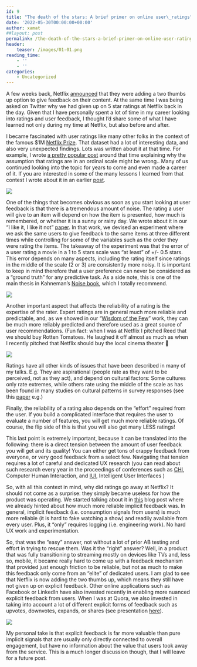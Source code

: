 ```yaml
---
id: 9
title: "The death of the stars: A brief primer on online user\_ratings"
date: '2022-05-30T00:00:00+00:00'
author: xamat
##layout: post
permalink: /the-death-of-the-stars-a-brief-primer-on-online-user-ratings-6740453f27ed/
header:
    teaser: /images/01-01.png
reading_time:
    - ''
    - ''
categories:
    - Uncategorized
---
```



A few weeks back, Netflix [announced](https://about.netflix.com/en/news/two-thumbs-up-even-better-recommendations) that they were adding a two thumbs up option to give feedback on their content. At the same time I was being asked on Twitter why we had given up on 5 star ratings at Netflix back in the day. Given that I have personally spent a lot of time in my career looking into ratings and user feedback, I thought I’d share some of what I have learned not only during my time at Netflix, but also before and after.

I became fascinated with user ratings like many other folks in the context of the famous $1M [Netflix Prize](https://en.wikipedia.org/wiki/Netflix_Prize). That dataset had a lot of interesting data, and also very unexpected findings. Lots was written about it at that time. For example, I wrote [a pretty popular post](http://technocalifornia.blogspot.com/2011/04/recommender-systems-were-doing-it-all.html) around that time explaining why the assumption that ratings are in an ordinal scale might be wrong.. Many of us continued looking into the topic for years to come and even made a career of it. If you are interested in some of the many lessons I learned from that contest I wrote about it in an earlier [post](https://medium.com/p/403d360aaf2).

![](/blog/images/01-01.png)

One of the things that becomes obvious as soon as you start looking at user feedback is that there is a tremendous amount of noise. The rating a user will give to an item will depend on how the item is presented, how much is remembered, or whether it is a sunny or rainy day. We wrote about it in our “I like it, I like it not” [paper](https://scholar.google.com/citations?view_op=view_citation&hl=en&user=YYUK51oAAAAJ&citation_for_view=YYUK51oAAAAJ:Y0pCki6q_DkC). In that work, we devised an experiment where we ask the same users to give feedback to the same items at three different times while controlling for some of the variables such as the order they were rating the items. The takeaway of the experiment was that the error of a user rating a movie in a 1 to 5 stars scale was “at least” of +/- 0.5 stars. This error depends on many aspects, including the rating itself since ratings in the middle of the scale (2 or 3) are consistently more noisy. It is important to keep in mind therefore that a user preference can never be considered as a “ground truth” for any predictive task. As a side note, this is one of the main thesis in Kahneman’s [Noise book](https://readnoise.com/), which I totally recommend.

![](/blog/images/01-02.png)

Another important aspect that affects the reliability of a rating is the expertise of the rater. Expert ratings are in general much more reliable and predictable, and, as we showed in our “[Wisdom of the Few](https://scholar.google.com/citations?view_op=view_citation&hl=en&user=YYUK51oAAAAJ&citation_for_view=YYUK51oAAAAJ:IjCSPb-OGe4C)” work, they can be much more reliably predicted and therefore used as a great source of user recommendations. (Fun fact: when I was at Netflix I pitched Reed that we should buy Rotten Tomatoes. He laughed it off almost as much as when I recently pitched that Netflix should buy the local cinema theater 🙂

![](/blog/images/01-03.png)

Ratings have all other kinds of issues that have been described in many of my talks. E.g. They are aspirational (people rate as they want to be perceived, not as they act), and depend on cultural factors: Some cultures only rate extremes, while others rate using the middle of the scale as has been found in many studies on cultural patterns in survey responses (see this [paper](https://www.emerald.com/insight/content/doi/10.1108/02651330710741785/full/html) e.g.)

Finally, the reliability of a rating also depends on the “effort” required from the user. If you build a complicated interface that requires the user to evaluate a number of features, you will get much more reliable ratings. Of course, the flip side of this is that you will also get many LESS ratings!

This last point is extremely important, because it can be translated into the following: there is a direct tension between the amount of user feedback you will get and its quality! You can either get tons of crappy feedback from everyone, or very good feedback from a select few. Navigating that tension requires a lot of careful and dedicated UX research (you can read about such research every year in the proceedings of conferences such as [CHI](https://chi2023.acm.org/), Computer Human Interaction, and [IUI](https://iui.acm.org/2023/), Intelligent User Interfaces )

So, with all this context in mind, why did ratings go away at Netflix? It should not come as a surprise: they simply became useless for how the product was operating. We started talking about it in [this](https://netflixtechblog.com/netflix-recommendations-beyond-the-5-stars-part-1-55838468f429?gi=133a9bbebcac) blog post where we already hinted about how much more reliable implicit feedback was. In general, implicit feedback (i.e. consumption signals from users) is much more reliable (it is hard to fake watching a show) and readily available from every user. Plus, it “only” requires logging (i.e. engineering work). No hard UX work and experimentation.

So, that was the “easy” answer, not without a lot of prior AB testing and effort in trying to rescue them. Was it the “right” answer? Well, in a product that was fully transitioning to streaming mostly on devices like TVs and, less so, mobile, it became really hard to come up with a feedback mechanism that provided just enough friction to be reliable, but not as much to make this feedback only come from an “elite” of dedicated users. I am glad to see that Netflix is now adding the two thumbs up, which means they still have not given up on explicit feedback. Other online applications such as Facebook or LinkedIn have also invested recently in enabling more nuanced explicit feedback from users. When I was at Quora, we also invested in taking into account a lot of different explicit forms of feedback such as upvotes, downvotes, expands, or shares (see presentation [here](https://www.slideshare.net/xamat/machine-learning-for-qa-sites-the-quora-example)).

![](/blog/images/01-04.png)

My personal take is that explicit feedback is far more valuable than pure implicit signals that are usually only directly connected to overall engagement, but have no information about the value that users took away from the service. This is a much longer discussion though, that I will leave for a future post.
